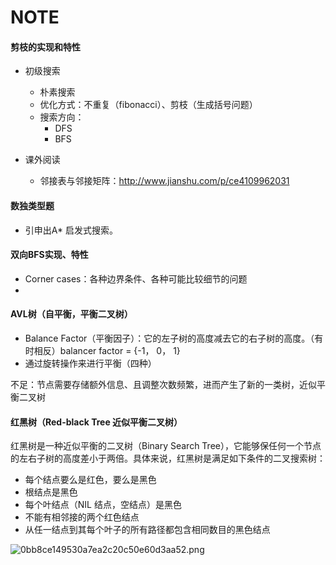# NOTE
#### 剪枝的实现和特性

* 初级搜索
    * 朴素搜索
    * 优化方式：不重复（fibonacci）、剪枝（生成括号问题）
    * 搜索方向：
        * DFS
        * BFS


* 课外阅读
    * 邻接表与邻接矩阵：http://www.jianshu.com/p/ce4109962031

#### 数独类型题

* 引申出A* 启发式搜索。


#### 双向BFS实现、特性


* Corner cases：各种边界条件、各种可能比较细节的问题
* 


#### AVL树（自平衡，平衡二叉树）
* Balance Factor（平衡因子）：它的左子树的高度减去它的右子树的高度。（有时相反）balancer factor = {-1， 0， 1}
* 通过旋转操作来进行平衡（四种）

不足：节点需要存储额外信息、且调整次数频繁，进而产生了新的一类树，近似平衡二叉树

#### 红黑树（Red-black Tree 近似平衡二叉树）


红黑树是一种近似平衡的二叉树（Binary Search Tree），它能够保任何一个节点的左右子树的高度差小于两倍。具体来说，红黑树是满足如下条件的二叉搜索树：

* 每个结点要么是红色，要么是黑色
* 根结点是黑色
* 每个叶结点（NIL 结点，空结点）是黑色
* 不能有相邻接的两个红色结点
* 从任一结点到其每个叶子的所有路径都包含相同数目的黑色结点


![0bb8ce149530a7ea2c20c50e60d3aa52.png](en-resource://database/2536:1)

